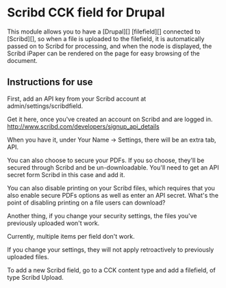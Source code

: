 Scribd CCK field for Drupal
===========================

This module allows you to have a [Drupal][] [filefield][] connected to
[Scribd][], so when a file is uploaded to the filefield, it is
automatically passed on to Scribd for processing, and when the node is
displayed, the Scribd iPaper can be rendered on the page for easy
browsing of the document.


Instructions for use
--------------------
First, add an API key from your Scribd account at admin/settings/scribdfield.

Get it here, once you've created an account on Scribd and are logged in. http://www.scribd.com/developers/signup_api_details

When you have it, under Your Name -> Settings, there will be an extra tab, API.

You can also choose to secure your PDFs.  If you so choose, they'll be secured through Scribd and be un-downloadable.  You'll need to get an API secret form Scribd in this case and add it.

You can also disable printing on your Scribd files, which requires that you also enable secure PDFs options as well as enter an API secret.  What's the point of disabling printing on a file users can download?

Another thing, if you change your security settings, the files you've previously uploaded won't work.

Currently, multiple items per field don't work.

If you change your settings, they will not apply retroactively to previously uploaded files.

To add a new Scribd field, go to a CCK content type and add a filefield, of type Scribd Upload.

